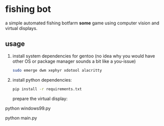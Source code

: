 # fishing bot


a simple automated fishing botfarm **some** game using computer vision and virtual displays.

## usage

1. install system dependencies for gentoo (no idea why you would have other OS or package manager sounds a bit like a you-issue)

   ```bash
   sudo emerge dwm xephyr xdotool alacritty 
    ```

2. install python dependencies:
   ```bash
   pip install -r requirements.txt
    ```
    prepare the virtual display:

python windows99.py


python main.py
